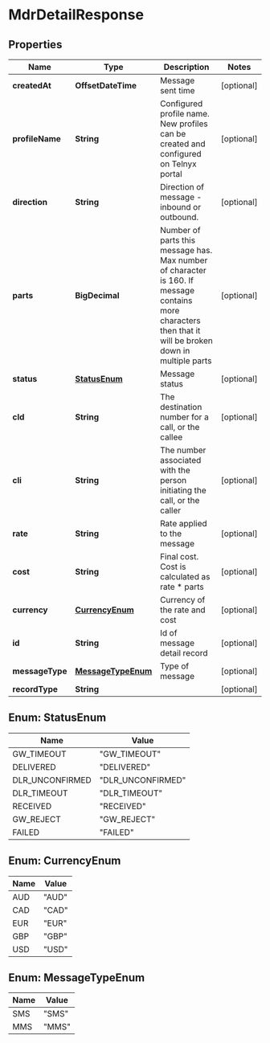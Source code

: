 

# MdrDetailResponse


## Properties

Name | Type | Description | Notes
------------ | ------------- | ------------- | -------------
**createdAt** | **OffsetDateTime** | Message sent time |  [optional]
**profileName** | **String** | Configured profile name. New profiles can be created and configured on Telnyx portal |  [optional]
**direction** | **String** | Direction of message - inbound or outbound. |  [optional]
**parts** | **BigDecimal** | Number of parts this message has. Max number of character is 160. If message contains more characters then that it will be broken down in multiple parts |  [optional]
**status** | [**StatusEnum**](#StatusEnum) | Message status |  [optional]
**cld** | **String** | The destination number for a call, or the callee |  [optional]
**cli** | **String** | The number associated with the person initiating the call, or the caller |  [optional]
**rate** | **String** | Rate applied to the message |  [optional]
**cost** | **String** | Final cost. Cost is calculated as rate * parts |  [optional]
**currency** | [**CurrencyEnum**](#CurrencyEnum) | Currency of the rate and cost |  [optional]
**id** | **String** | Id of message detail record |  [optional]
**messageType** | [**MessageTypeEnum**](#MessageTypeEnum) | Type of message |  [optional]
**recordType** | **String** |  |  [optional]



## Enum: StatusEnum

Name | Value
---- | -----
GW_TIMEOUT | &quot;GW_TIMEOUT&quot;
DELIVERED | &quot;DELIVERED&quot;
DLR_UNCONFIRMED | &quot;DLR_UNCONFIRMED&quot;
DLR_TIMEOUT | &quot;DLR_TIMEOUT&quot;
RECEIVED | &quot;RECEIVED&quot;
GW_REJECT | &quot;GW_REJECT&quot;
FAILED | &quot;FAILED&quot;



## Enum: CurrencyEnum

Name | Value
---- | -----
AUD | &quot;AUD&quot;
CAD | &quot;CAD&quot;
EUR | &quot;EUR&quot;
GBP | &quot;GBP&quot;
USD | &quot;USD&quot;



## Enum: MessageTypeEnum

Name | Value
---- | -----
SMS | &quot;SMS&quot;
MMS | &quot;MMS&quot;



